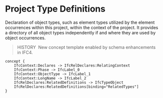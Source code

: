 Project Type Definitions
========================

Declaration of object types, such as element types utilized by the element occurrences within this project, within the context of the project. It provides a directory of all object types independently if and where they are used by object occurrences.

> HISTORY&nbsp; New concept template enabled by schema enhancements in IFC4.

```
concept {
    IfcContext:Declares -> IfcRelDeclares:RelatingContext
    IfcContext:Phase -> IfcLabel_0
    IfcContext:ObjectType -> IfcLabel_1
    IfcContext:LongName -> IfcLabel_2
    IfcRelDeclares:RelatedDefinitions -> IfcTypeObject
    IfcRelDeclares:RelatedDefinitions[binding="RelatedTypes"]
}
```
